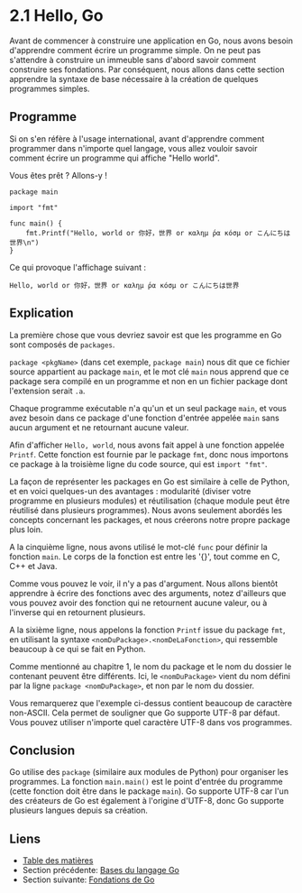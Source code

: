 # 2.1 Hello, Go

Avant de commencer à construire une application en Go, nous avons besoin d'apprendre comment écrire un programme simple. On ne peut pas s'attendre à construire un immeuble sans d'abord savoir comment construire ses fondations. Par conséquent, nous allons dans cette section apprendre la syntaxe de base nécessaire à la création de quelques programmes simples.

## Programme

Si on s'en réfère à l'usage international, avant d'apprendre comment programmer dans n'importe quel langage, vous allez vouloir savoir comment écrire un programme qui affiche "Hello world".

Vous êtes prêt ? Allons-y !

	package main

	import "fmt"

	func main() {
		fmt.Printf("Hello, world or 你好，世界 or καλημ ́ρα κóσμ or こんにちは世界\n")
	}

Ce qui provoque l'affichage suivant :

	Hello, world or 你好，世界 or καλημ ́ρα κóσμ or こんにちは世界

## Explication

La première chose que vous devriez savoir est que les programme en Go sont composés de `packages`.

`package <pkgName>` (dans cet exemple, `package main`) nous dit que ce fichier source appartient au package `main`, et le mot clé `main` nous apprend que ce package sera compilé en un programme et non en un fichier package dont l'extension serait `.a`.

Chaque programme exécutable n'a qu'un et un seul package `main`, et vous avez besoin dans ce package d'une fonction d'entrée appelée `main` sans aucun argument et ne retournant aucune valeur.

Afin d'afficher `Hello, world`, nous avons fait appel à une fonction appelée `Printf`. Cette fonction est fournie par le package `fmt`, donc nous importons ce package à la troisième ligne du code source, qui est `import "fmt"`.

La façon de représenter les packages en Go est similaire à celle de Python, et en voici quelques-un des avantages : modularité (diviser votre programme en plusieurs modules) et réutilisation (chaque module peut être réutilisé dans plusieurs programmes). Nous avons seulement abordés les concepts concernant les packages, et nous créerons notre propre package plus loin.

A la cinquième ligne, nous avons utilisé le mot-clé `func` pour définir la fonction `main`. Le corps de la fonction est entre les '{}', tout comme en C, C++ et Java.

Comme vous pouvez le voir, il n'y a pas d'argument. Nous allons bientôt apprendre à écrire des fonctions avec des arguments, notez d'ailleurs que vous pouvez avoir des fonction qui ne retournent aucune valeur, ou à l'inverse qui en retournent plusieurs.

A la sixième ligne, nous appelons la fonction `Printf` issue du package `fmt`, en utilisant la syntaxe `<nomDuPackage>.<nomDeLaFonction>`, qui ressemble beaucoup à ce qui se fait en Python.

Comme mentionné au chapitre 1, le nom du package et le nom du dossier le contenant peuvent être différents. Ici, le `<nomDuPackage>` vient du nom défini par la ligne `package <nomDuPackage>`, et non par le nom du dossier.

Vous remarquerez que l'exemple ci-dessus contient beaucoup de caractère non-ASCII. Cela permet de souligner que Go supporte UTF-8 par défaut. Vous pouvez utiliser n'importe quel caractère UTF-8 dans vos programmes.


## Conclusion

Go utilise des `package` (similaire aux modules de Python) pour organiser les programmes. La fonction `main.main()` est le point d'entrée du programme (cette fonction doit être dans le package `main`). Go supporte UTF-8 car l'un des créateurs de Go est également à l'origine d'UTF-8, donc Go supporte plusieurs langues depuis sa création.

## Liens

- [Table des matières](preface.md)
- Section précédente: [Bases du langage Go](02.0.md)
- Section suivante: [Fondations de Go](02.2.md)

